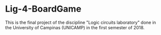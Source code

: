 # Lig-4-BoardGame
This is the final project of the discipline "Logic circuits laboratory" done in the University of Campinas (UNICAMP) in the first semester of 2018.
